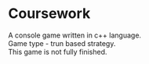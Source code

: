 # Coursework
A console game written in c++ language.  
Game type - trun based strategy.  
This game is not fully finished.
